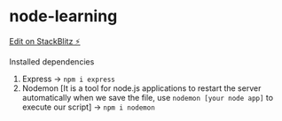 # node-learning

[Edit on StackBlitz ⚡️](https://stackblitz.com/edit/node-qr53ee)

Installed dependencies
1. Express -> `npm i express`
2. Nodemon [It is a tool for node.js applications to restart the server automatically when we save the file, use `nodemon [your node app]` to execute our script] -> `npm i nodemon`

